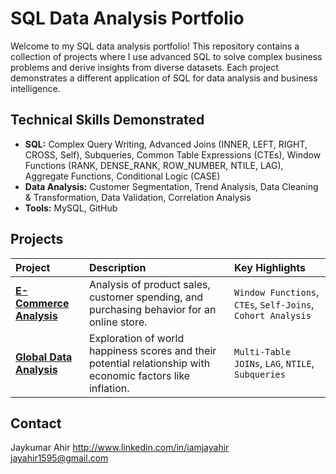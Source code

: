 # SQL Data Analysis Portfolio

Welcome to my SQL data analysis portfolio! This repository contains a collection of projects where I use advanced SQL to solve complex business problems and derive insights from diverse datasets. Each project demonstrates a different application of SQL for data analysis and business intelligence.

##  Technical Skills Demonstrated

*   **SQL:** Complex Query Writing, Advanced Joins (INNER, LEFT, RIGHT, CROSS, Self), Subqueries, Common Table Expressions (CTEs), Window Functions (RANK, DENSE_RANK, ROW_NUMBER, NTILE, LAG), Aggregate Functions, Conditional Logic (CASE)
*   **Data Analysis:** Customer Segmentation, Trend Analysis, Data Cleaning & Transformation, Data Validation, Correlation Analysis
*   **Tools:** MySQL, GitHub

##  Projects

| Project | Description | Key Highlights |
| :--- | :--- | :--- |
| **[E-Commerce Analysis](./ecommerce-analysis/)** | Analysis of product sales, customer spending, and purchasing behavior for an online store. | `Window Functions`, `CTEs`, `Self-Joins`, `Cohort Analysis` |
| **[Global Data Analysis](./global-data-analysis/)** | Exploration of world happiness scores and their potential relationship with economic factors like inflation. | `Multi-Table JOINs`, `LAG`, `NTILE`, `Subqueries` |

##  Contact

Jaykumar Ahir
http://www.linkedin.com/in/iamjayahir
jayahir1595@gmail.com
